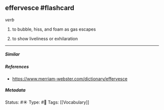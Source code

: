 ## effervesce #flashcard 

_verb_

1. to bubble, hiss, and foam as gas escapes

2. to show liveliness or exhilaration

___

##### Similar


##### References 
- https://www.merriam-webster.com/dictionary/effervesce

##### Metadata
Status: #☀️ 
Type: #🔵 
Tags: [[Vocabulary]]